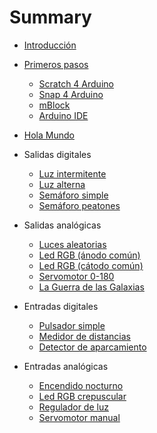 # Summary

* [Introducción](README.md)


* [Primeros pasos](Teoria/Primeros-pasos/README.md)
	* [Scratch 4 Arduino](Teoria/Primeros-pasos/Scratch-4-arduino/README.md)
	* [Snap 4 Arduino](Teoria/Primeros-pasos/Snap-4-arduino/README.md)
	* [mBlock](Teoria/Primeros-pasos/mBlock/README.md)
	* [Arduino IDE](Teoria/Primeros-pasos/Arduino-ide/README.md)
* [Hola Mundo](Practicas/Hola-mundo/README.md)


* Salidas digitales
	* [Luz intermitente](Practicas/Luz-intermitente/README.md)
	* [Luz alterna](Practicas/Luz-alterna/README.md)
	* [Semáforo simple](Practicas/Semaforo-simple/README.md)
	* [Semáforo peatones](Practicas/Semaforo-peatones/README.md)


* Salidas analógicas
	* [Luces aleatorias](Practicas/Luces-aleatorias/README.md)
	* [Led RGB (ánodo común)](Practicas/Led-RGB-anodo-comun/README.md)
	* [Led RGB (cátodo común)](Practicas/Led-RGB-catodo-comun/README.md)
	* [Servomotor 0-180](Practicas/Servomotor-0-180/README.md)
	* [La Guerra de las Galaxias](Practicas/La-guerra-de-las-galaxias/README.md)


* Entradas digitales
	* [Pulsador simple](Practicas/Pulsador-simple/README.md)
	* [Medidor de distancias](Practicas/Medidor-de-distancias/README.md)
	* [Detector de aparcamiento](Practicas/Detector-de-aparcamiento/README.md)


* Entradas analógicas
	* [Encendido nocturno](Practicas/Encendido-nocturno/README.md)
	* [Led RGB crepuscular](Practicas/Led-RGB-crepuscular/README.md)
	* [Regulador de luz](Practicas/Regulador-de/README.md)
	* [Servomotor manual](Practicas/Servomotor-manual/README.md)
